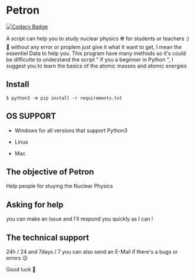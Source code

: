 # Petron

[![Codacy Badge](https://api.codacy.com/project/badge/Grade/7660d6ce5df04a5ab5cfac9491e8a6f5)](https://app.codacy.com/gh/farhatizakaria/PyNuclear?utm_source=github.com&utm_medium=referral&utm_content=farhatizakaria/PyNuclear&utm_campaign=Badge_Grade_Settings)

A script can help you to study nuclear physics :radioactive: for students or teachers :) :school_satchel:
without any error or proplem just give it what it want to get, I mean the essentiel Data to help you.
This program have many methods so it's could be difficulte to understand the script " if you a beginner in Python ", I suggest you to learn the basics of the atomic masses and atomic energies

## Install

``$ python3 -m pip install -r requirements.txt ``

## OS SUPPORT
* Windows for all versions that support Python3

* Linux

* Mac

## The objective of Petron
Help people for stuying the Nuclear Physics 

## Asking for help
you can make an issue and I'll respond you quickly as I can !

## The technical support
24h / 24 and 7days / 7
you can also send an E-Mail if there's a bugs or errors :wink:

Good luck :microscope:
